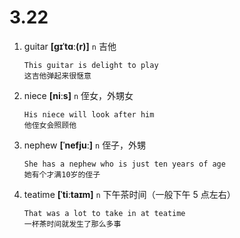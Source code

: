 # 3.22
















1. guitar **[ɡɪˈtɑː(r)]** `n` 吉他
    ```
    This guitar is delight to play
    这吉他弹起来很惬意
    ```

2. niece **[niːs]** `n` 侄女，外甥女
    ```
    His niece will look after him
    他侄女会照顾他
    ```

3. nephew **[ˈnefjuː]** `n` 侄子，外甥
    ```
    She has a nephew who is just ten years of age
    她有个才满10岁的侄子
    ```

4. teatime **[ˈtiːtaɪm]** `n` 下午茶时间（一般下午 5 点左右）
    ```
    That was a lot to take in at teatime
    一杯茶时间就发生了那么多事
    ```
